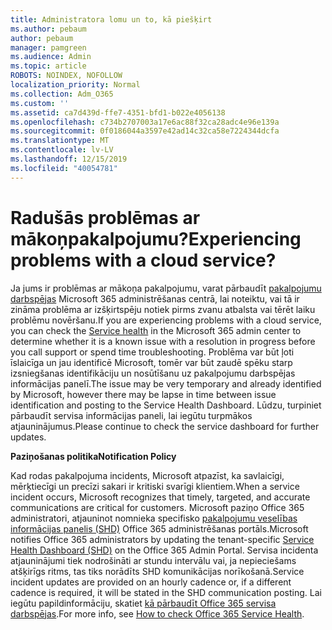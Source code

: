 ```yaml
---
title: Administratora lomu un to, kā piešķirt
ms.author: pebaum
author: pebaum
manager: pamgreen
ms.audience: Admin
ms.topic: article
ROBOTS: NOINDEX, NOFOLLOW
localization_priority: Normal
ms.collection: Adm_O365
ms.custom: ''
ms.assetid: ca7d439d-ffe7-4351-bfd1-b022e4056138
ms.openlocfilehash: c734b2707003a17e6ac88f32ca28adc4e96e139a
ms.sourcegitcommit: 0f0186044a3597e42ad14c32ca58e7224344dcfa
ms.translationtype: MT
ms.contentlocale: lv-LV
ms.lasthandoff: 12/15/2019
ms.locfileid: "40054781"
---
```

# <a name="experiencing-problems-with-a-cloud-service"></a><span data-ttu-id="266b1-102">Radušās problēmas ar mākoņpakalpojumu?</span><span class="sxs-lookup"><span data-stu-id="266b1-102">Experiencing problems with a cloud service?</span></span>

<span data-ttu-id="266b1-103">Ja jums ir problēmas ar mākoņa pakalpojumu, varat pārbaudīt [pakalpojumu darbspējas](https://admin.microsoft.com/AdminPortal/Home#/servicehealth) Microsoft 365 administrēšanas centrā, lai noteiktu, vai tā ir zināma problēma ar izšķirtspēju notiek pirms zvanu atbalsta vai tērēt laiku problēmu novēršanu.</span><span class="sxs-lookup"><span data-stu-id="266b1-103">If you are experiencing problems with a cloud service, you can check the [Service health](https://admin.microsoft.com/AdminPortal/Home#/servicehealth) in the Microsoft 365 admin center to determine whether it is a known issue with a resolution in progress before you call support or spend time troubleshooting.</span></span> <span data-ttu-id="266b1-104">Problēma var būt ļoti īslaicīga un jau identificē Microsoft, tomēr var būt zaudē spēku starp izsniegšanas identifikāciju un nosūtīšanu uz pakalpojumu darbspējas informācijas panelī.</span><span class="sxs-lookup"><span data-stu-id="266b1-104">The issue may be very temporary and already identified by Microsoft, however there may be lapse in time between issue identification and posting to the Service Health Dashboard.</span></span> <span data-ttu-id="266b1-105">Lūdzu, turpiniet pārbaudīt servisa informācijas paneli, lai iegūtu turpmākos atjauninājumus.</span><span class="sxs-lookup"><span data-stu-id="266b1-105">Please continue to check the service dashboard for further updates.</span></span>

<span data-ttu-id="266b1-106">**Paziņošanas politika**</span><span class="sxs-lookup"><span data-stu-id="266b1-106">**Notification Policy**</span></span>

<span data-ttu-id="266b1-107">Kad rodas pakalpojuma incidents, Microsoft atpazīst, ka savlaicīgi, mērķtiecīgi un precīzi sakari ir kritiski svarīgi klientiem.</span><span class="sxs-lookup"><span data-stu-id="266b1-107">When a service incident occurs, Microsoft recognizes that timely, targeted, and accurate communications are critical for customers.</span></span> <span data-ttu-id="266b1-108">Microsoft paziņo Office 365 administratori, atjauninot nomnieka specifisko [pakalpojumu veselības informācijas panelis (SHD)](https://admin.microsoft.com/AdminPortal/Home#/servicehealth) Office 365 administrēšanas portāls.</span><span class="sxs-lookup"><span data-stu-id="266b1-108">Microsoft notifies Office 365 administrators by updating the tenant-specific [Service Health Dashboard (SHD)](https://admin.microsoft.com/AdminPortal/Home#/servicehealth) on the Office 365 Admin Portal.</span></span> <span data-ttu-id="266b1-109">Servisa incidenta atjauninājumi tiek nodrošināti ar stundu intervālu vai, ja nepieciešams atšķirīgs ritms, tas tiks norādīts SHD komunikācijas norīkošanā.</span><span class="sxs-lookup"><span data-stu-id="266b1-109">Service incident updates are provided on an hourly cadence or, if a different cadence is required, it will be stated in the SHD communication posting.</span></span> <span data-ttu-id="266b1-110">Lai iegūtu papildinformāciju, skatiet [kā pārbaudīt Office 365 servisa darbspējas](https://docs.microsoft.com/office365/enterprise/view-service-health).</span><span class="sxs-lookup"><span data-stu-id="266b1-110">For more info, see [How to check Office 365 Service Health](https://docs.microsoft.com/office365/enterprise/view-service-health).</span></span>

